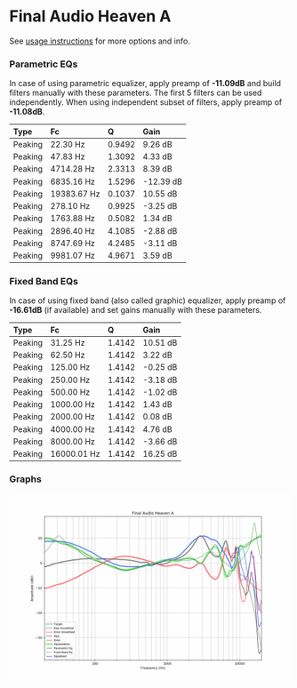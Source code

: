 # Final Audio Heaven A
See [usage instructions](https://github.com/jaakkopasanen/AutoEq#usage) for more options and info.

### Parametric EQs
In case of using parametric equalizer, apply preamp of **-11.09dB** and build filters manually
with these parameters. The first 5 filters can be used independently.
When using independent subset of filters, apply preamp of **-11.08dB**.

| Type    | Fc          |      Q | Gain      |
|:--------|:------------|:-------|:----------|
| Peaking | 22.30 Hz    | 0.9492 | 9.26 dB   |
| Peaking | 47.83 Hz    | 1.3092 | 4.33 dB   |
| Peaking | 4714.28 Hz  | 2.3313 | 8.39 dB   |
| Peaking | 6835.16 Hz  | 1.5296 | -12.39 dB |
| Peaking | 19383.67 Hz | 0.1037 | 10.55 dB  |
| Peaking | 278.10 Hz   | 0.9925 | -3.25 dB  |
| Peaking | 1763.88 Hz  | 0.5082 | 1.34 dB   |
| Peaking | 2896.40 Hz  | 4.1085 | -2.88 dB  |
| Peaking | 8747.69 Hz  | 4.2485 | -3.11 dB  |
| Peaking | 9981.07 Hz  | 4.9671 | 3.59 dB   |

### Fixed Band EQs
In case of using fixed band (also called graphic) equalizer, apply preamp of **-16.61dB**
(if available) and set gains manually with these parameters.

| Type    | Fc          |      Q | Gain     |
|:--------|:------------|:-------|:---------|
| Peaking | 31.25 Hz    | 1.4142 | 10.51 dB |
| Peaking | 62.50 Hz    | 1.4142 | 3.22 dB  |
| Peaking | 125.00 Hz   | 1.4142 | -0.25 dB |
| Peaking | 250.00 Hz   | 1.4142 | -3.18 dB |
| Peaking | 500.00 Hz   | 1.4142 | -1.02 dB |
| Peaking | 1000.00 Hz  | 1.4142 | 1.43 dB  |
| Peaking | 2000.00 Hz  | 1.4142 | 0.08 dB  |
| Peaking | 4000.00 Hz  | 1.4142 | 4.76 dB  |
| Peaking | 8000.00 Hz  | 1.4142 | -3.66 dB |
| Peaking | 16000.01 Hz | 1.4142 | 16.25 dB |

### Graphs
![](./Final%20Audio%20Heaven%20A.png)
